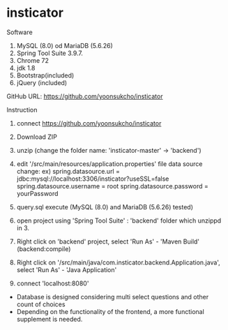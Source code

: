 # insticator

Software
1. MySQL (8.0) od MariaDB (5.6.26)
2. Spring Tool Suite 3.9.7.
3. Chrome 72
4. jdk 1.8
5. Bootstrap(included)
6. jQuery (included)


GitHub URL: https://github.com/yoonsukcho/insticator


Instruction

1. connect https://github.com/yoonsukcho/insticator
2. Download ZIP
3. unzip (change the folder name: 'insticator-master' -> 'backend')
4. edit '/src/main/resources/application.properties' file
   data source change: 
   ex)
    spring.datasource.url = jdbc:mysql://localhost:3306/insticator?useSSL=false
    spring.datasource.username = root
    spring.datasource.password = yourPassword
   
5. query.sql execute (MySQL (8.0) and MariaDB (5.6.26) tested)
6. open project using 'Spring Tool Suite' : 'backend' folder which unzippd in 3.
7. Right click on 'backend' project, select 'Run As' - 'Maven Build' (backend:compile)
8. Right click on '/src/main/java/com.insticator.backend.Application.java', select 'Run As' - 'Java Application'
9. connect 'localhost:8080'


- Database is designed considering multi select questions and other count of choices
- Depending on the functionality of the frontend, a more functional supplement is needed.
